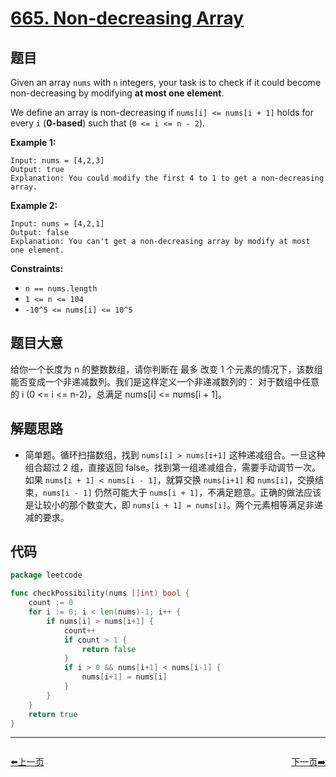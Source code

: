 # [665. Non-decreasing Array](https://leetcode.com/problems/non-decreasing-array/)

## 题目

Given an array `nums` with `n` integers, your task is to check if it could become non-decreasing by modifying **at most one element**.

We define an array is non-decreasing if `nums[i] <= nums[i + 1]` holds for every `i` (**0-based**) such that (`0 <= i <= n - 2`).

**Example 1:**

```
Input: nums = [4,2,3]
Output: true
Explanation: You could modify the first 4 to 1 to get a non-decreasing array.
```

**Example 2:**

```
Input: nums = [4,2,1]
Output: false
Explanation: You can't get a non-decreasing array by modify at most one element.
```

**Constraints:**

- `n == nums.length`
- `1 <= n <= 104`
- `-10^5 <= nums[i] <= 10^5`

## 题目大意

给你一个长度为 n 的整数数组，请你判断在 最多 改变 1 个元素的情况下，该数组能否变成一个非递减数列。我们是这样定义一个非递减数列的： 对于数组中任意的 i (0 <= i <= n-2)，总满足 nums[i] <= nums[i + 1]。

## 解题思路

- 简单题。循环扫描数组，找到 `nums[i] > nums[i+1]` 这种递减组合。一旦这种组合超过 2 组，直接返回 false。找到第一组递减组合，需要手动调节一次。如果 `nums[i + 1] < nums[i - 1]`，就算交换 `nums[i+1]` 和 `nums[i]`，交换结束，`nums[i - 1]` 仍然可能大于 `nums[i + 1]`，不满足题意。正确的做法应该是让较小的那个数变大，即 `nums[i + 1] = nums[i]`。两个元素相等满足非递减的要求。

## 代码

```go
package leetcode

func checkPossibility(nums []int) bool {
	count := 0
	for i := 0; i < len(nums)-1; i++ {
		if nums[i] > nums[i+1] {
			count++
			if count > 1 {
				return false
			}
			if i > 0 && nums[i+1] < nums[i-1] {
				nums[i+1] = nums[i]
			}
		}
	}
	return true
}
```


----------------------------------------------
<div style="display: flex;justify-content: space-between;align-items: center;">
<p><a href="https://books.halfrost.com/leetcode/ChapterFour/0600~0699/0662.Maximum-Width-of-Binary-Tree/">⬅️上一页</a></p>
<p><a href="https://books.halfrost.com/leetcode/ChapterFour/0600~0699/0667.Beautiful-Arrangement-II/">下一页➡️</a></p>
</div>
